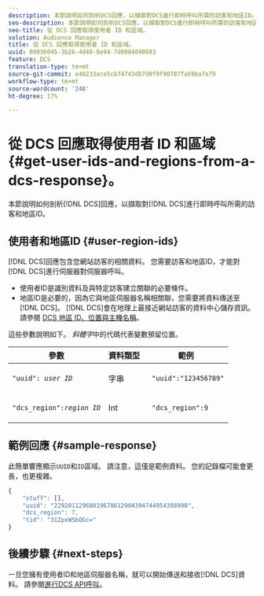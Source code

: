 ```yaml
---
description: 本節說明如何剖析DCS回應，以擷取對DCS進行即時呼叫所需的訪客和地區ID。
seo-description: 本節說明如何剖析DCS回應，以擷取對DCS進行即時呼叫所需的訪客和地區ID。
seo-title: 從 DCS 回應取得使用者 ID 和區域。
solution: Audience Manager
title: 從 DCS 回應取得使用者 ID 和區域。
uuid: 08036045-3b26-4d40-8e94-7d0884048683
feature: DCS
translation-type: tm+mt
source-git-commit: e40233ace5cb74743db7d0f9f90707fa596a7e79
workflow-type: tm+mt
source-wordcount: '248'
ht-degree: 17%

---
```



# 從 DCS 回應取得使用者 ID 和區域{#get-user-ids-and-regions-from-a-dcs-response}。

本節說明如何剖析[!DNL DCS]回應，以擷取對[!DNL DCS]進行即時呼叫所需的訪客和地區ID。

## 使用者和地區ID {#user-region-ids}

[!DNL DCS]回應包含您網站訪客的相關資料。 您需要訪客和地區ID，才能對[!DNL DCS]進行伺服器對伺服器呼叫。

* 使用者ID是識別資料及與特定訪客建立關聯的必要條件。
* 地區ID是必要的，因為它與地區伺服器名稱相關聯，您需要將資料傳送至[!DNL DCS]。 [!DNL DCS]會在地理上最接近網站訪客的資料中心儲存資訊。 請參閱 [DCS 地區 ID、位置與主機名稱](../../../api/dcs-intro/dcs-api-reference/dcs-regions.md)。

這些參數說明如下。 *斜體字*&#x200B;中的代碼代表變數預留位置。

<table id="table_822C02D5978348DCB7153001882D397C"> 
 <thead> 
  <tr> 
   <th colname="col1" class="entry"> 參數 </th> 
   <th colname="col2" class="entry"> 資料類型 </th> 
   <th colname="col3" class="entry"> 範例 </th> 
  </tr> 
 </thead>
 <tbody> 
  <tr> 
   <td colname="col1"> <p><code>"uuid": <i>user ID</i></code> </p> </td> 
   <td colname="col2"> <p>字串 </p> </td> 
   <td colname="col3"> <p> <code> "uuid":"123456789"</code> </p> </td> 
  </tr> 
  <tr> 
   <td colname="col1"> <p><code>"dcs_region":<i>region ID</i></code> </p> </td> 
   <td colname="col2"> <p>Int </p> </td> 
   <td colname="col3"> <p> <code> "dcs_region":9</code> </p> </td> 
  </tr> 
 </tbody> 
</table>

## 範例回應 {#sample-response}

此簡單響應顯示`UUID`和`ID`區域。 請注意，這僅是範例資料。 您的記錄檔可能會更長，也更複雜。

```js
{
    "stuff": [],
    "uuid": "22920112968019678612904394744954398990",
    "dcs_region": 7,
    "tid": "31ZpxW5bQGc="
}
```

## 後續步驟 {#next-steps}

一旦您擁有使用者ID和地區伺服器名稱，就可以開始傳送和接收[!DNL DCS]資料。 請參閱[進行DCS API呼叫](../../../api/dcs-intro/dcs-s2s/dcs-s2s-calls.md)。
